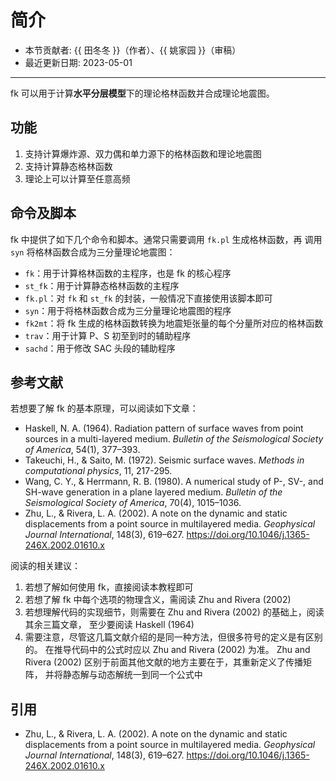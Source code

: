 # 简介

- 本节贡献者: {{ 田冬冬 }}（作者）、{{ 姚家园 }}（审稿）
- 最近更新日期: 2023-05-01

---

fk 可以用于计算**水平分层模型**下的理论格林函数并合成理论地震图。

## 功能

1. 支持计算爆炸源、双力偶和单力源下的格林函数和理论地震图
2. 支持计算静态格林函数
3. 理论上可以计算至任意高频

## 命令及脚本

fk 中提供了如下几个命令和脚本。通常只需要调用 `fk.pl` 生成格林函数，再
调用 `syn` 将格林函数合成为三分量理论地震图：

- `fk`：用于计算格林函数的主程序，也是 fk 的核心程序
- `st_fk`：用于计算静态格林函数的主程序
- `fk.pl`：对 `fk` 和 `st_fk` 的封装，一般情况下直接使用该脚本即可
- `syn`：用于将格林函数合成为三分量理论地震图的程序
- `fk2mt`：将 fk 生成的格林函数转换为地震矩张量的每个分量所对应的格林函数
- `trav`：用于计算 P、S 初至到时的辅助程序
- `sachd`：用于修改 SAC 头段的辅助程序

## 参考文献

若想要了解 fk 的基本原理，可以阅读如下文章：

- Haskell, N. A. (1964).
  Radiation pattern of surface waves from point sources in a multi-layered medium.
  *Bulletin of the Seismological Society of America*, 54(1), 377–393.
- Takeuchi, H., & Saito, M. (1972).
  Seismic surface waves.
  *Methods in computational physics*, 11, 217-295.
- Wang, C. Y., & Herrmann, R. B. (1980).
  A numerical study of P-, SV-, and SH-wave generation in a plane layered medium.
  *Bulletin of the Seismological Society of America*, 70(4), 1015–1036.
- Zhu, L., & Rivera, L. A. (2002).
  A note on the dynamic and static displacements from a point source in multilayered media.
  *Geophysical Journal International*, 148(3), 619–627.
  <https://doi.org/10.1046/j.1365-246X.2002.01610.x>

阅读的相关建议：

1. 若想了解如何使用 fk，直接阅读本教程即可
2. 若想了解 fk 中每个选项的物理含义，需阅读 Zhu and Rivera (2002)
3. 若想理解代码的实现细节，则需要在 Zhu and Rivera (2002) 的基础上，阅读其余三篇文章，
   至少要阅读 Haskell (1964)
4. 需要注意，尽管这几篇文献介绍的是同一种方法，但很多符号的定义是有区别的。
   在推导代码中的公式时应以 Zhu and Rivera (2002) 为准。
   Zhu and Rivera (2002) 区别于前面其他文献的地方主要在于，其重新定义了传播矩阵，
   并将静态解与动态解统一到同一个公式中

## 引用

- Zhu, L., & Rivera, L. A. (2002).
  A note on the dynamic and static displacements from a point source in multilayered media.
  *Geophysical Journal International*, 148(3), 619–627.
  <https://doi.org/10.1046/j.1365-246X.2002.01610.x>
